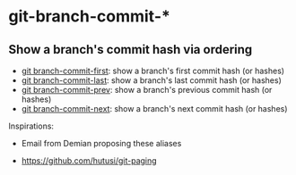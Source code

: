 # git-branch-commit-*

## Show a branch's commit hash via ordering

* [git branch-commit-first](../git-branch-commit-first): show a branch's first commit hash (or hashes)
* [git branch-commit-last](../git-branch-commit-last): show a branch's last commit hash (or hashes)
* [git branch-commit-prev](../git-branch-commit-prev): show a branch's previous commit hash (or hashes)
* [git branch-commit-next](../git-branch-commit-next): show a branch's next commit hash (or hashes)

Inspirations:

  * Email from Demian proposing these aliases

  * <https://github.com/hutusi/git-paging>
